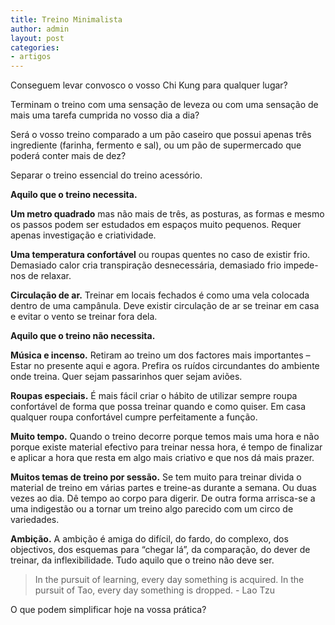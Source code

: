 ```yaml
---
title: Treino Minimalista
author: admin
layout: post
categories:
- artigos
---
```

Conseguem levar convosco o vosso Chi Kung para qualquer lugar?

Terminam o treino com uma sensação de leveza ou com uma sensação de mais uma tarefa cumprida no vosso dia a dia?

Será o vosso treino comparado a um pão caseiro que possui apenas três ingrediente (farinha, fermento e sal), ou um pão de supermercado que poderá conter mais de dez?

Separar o treino essencial do treino acessório.

**Aquilo que o treino necessita.**

**Um metro quadrado** mas não mais de três, as posturas, as formas e mesmo os passos podem ser estudados em espaços muito pequenos. Requer apenas investigação e criatividade.

**Uma temperatura confortável** ou roupas quentes no caso de existir frio. Demasiado calor cria transpiração desnecessária, demasiado frio impede-nos de relaxar.

**Circulação de ar.** Treinar em locais fechados é como uma vela colocada dentro de uma campânula. Deve existir circulação de ar se treinar em casa e evitar o vento se treinar fora dela.

**Aquilo que o treino não necessita.**

**Música e incenso.** Retiram ao treino um dos factores mais importantes &#8211; Estar no presente aqui e agora. Prefira os ruídos circundantes do ambiente onde treina. Quer sejam passarinhos quer sejam aviões.

**Roupas especiais.** É mais fácil criar o hábito de utilizar sempre roupa confortável de forma que possa treinar quando e como quiser. Em casa qualquer roupa confortável cumpre perfeitamente a função.

**Muito tempo.** Quando o treino decorre porque temos mais uma hora e não porque existe material efectivo para treinar nessa hora, é tempo de finalizar e aplicar a hora que resta em algo mais criativo e que nos dá mais prazer.

**Muitos temas de treino por sessão.** Se tem muito para treinar divida o material de treino em várias partes e treine-as durante a semana. Ou duas vezes ao dia. Dê tempo ao corpo para digerir. De outra forma arrisca-se a uma indigestão ou a tornar um treino algo parecido com um circo de variedades.

**Ambição.** A ambição é amiga do difícil, do fardo, do complexo, dos objectivos, dos esquemas para &#8220;chegar lá&#8221;, da comparação, do dever de treinar, da inflexibilidade. Tudo aquilo que o treino não deve ser.

>In the pursuit of learning, every day something is acquired.
>In the pursuit of Tao, every day something is dropped. - Lao Tzu

O que podem simplificar hoje na vossa prática?
